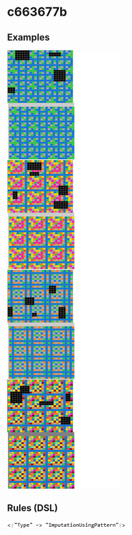 # c663677b

## Examples

![ARC examples for c663677b](examples.png?raw=true)

## Rules (DSL)

![DSL rules for c663677b](rules.png?raw=true)


